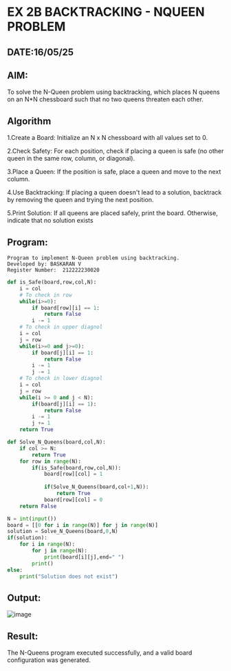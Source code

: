 # EX 2B BACKTRACKING - NQUEEN PROBLEM
## DATE:16/05/25
## AIM:
To solve the N-Queen problem using backtracking, which places N queens on an N*N chessboard such that no two queens threaten each other.


## Algorithm
1.Create a Board: Initialize an N x N chessboard with all values set to 0.

2.Check Safety: For each position, check if placing a queen is safe (no other queen in the same row, column, or diagonal).

3.Place a Queen: If the position is safe, place a queen and move to the next column.

4.Use Backtracking: If placing a queen doesn't lead to a solution, backtrack by removing the queen and trying the next position.

5.Print Solution: If all queens are placed safely, print the board. Otherwise, indicate that no solution exists
## Program:
```
Program to implement N-Queen problem using backtracking.
Developed by: BASKARAN V
Register Number:  212222230020
```
```python
def is_Safe(board,row,col,N):
    i = col
    # To check in row
    while(i>=0):
        if board[row][i] == 1:
            return False
        i -= 1
    # To check in upper diagnol
    i = col
    j = row
    while(i>=0 and j>=0):
        if board[j][i] == 1:
            return False
        i -= 1
        j -= 1
    # To check in lower diagnol
    i = col
    j = row
    while(i >= 0 and j < N):
        if(board[j][i] == 1):
            return False
        i -= 1
        j += 1
    return True

def Solve_N_Queens(board,col,N):
    if col >= N:
        return True
    for row in range(N):
        if(is_Safe(board,row,col,N)):
            board[row][col] = 1
            
            if(Solve_N_Queens(board,col+1,N)):
                return True
            board[row][col] = 0
    return False

N = int(input())
board = [[0 for i in range(N)] for j in range(N)]
solution = Solve_N_Queens(board,0,N)
if(solution):
    for i in range(N):
        for j in range(N):
            print(board[i][j],end=" ")
        print()
else:
    print("Solution does not exist")
```

## Output:

![image](https://github.com/user-attachments/assets/42f3d735-14c2-4917-add7-42e01a100be3)


## Result:
The N-Queens program executed successfully, and a valid board configuration was generated.
